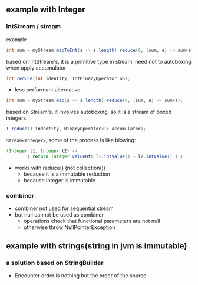 ## example with Integer
### IntStream / stream
example
```java
int sum = myStream.mapToInt(s -> s.length).reduce(0, (sum, a) -> sum+a);
```
based on IntStream's, it is a primitive type in stream, need not to autoboxing when apply accumulator
```java
int reduce(int identity, IntBinaryOperator op);
```

- less performant alternative
```java
int sum = myStream.map(s -> s.length).reduce(0, (sum, a) -> sum+a);
```
based on Stream<T>'s, it involves autoboxing, so it is a stream of boxed integers.
```java
T reduce(T indentity, BinaryOperator<T> accumulator);
```
`Stream<Integer>`, some of the process is like blowing:
```java
(Integer l1, Integer l2) ->
        { return Integer.valueOf( l1.intValue() + l2.intValue() );}
```
- works with reduce() (not collection())
    - because it is a immutable reduction
    - because Integer is immutable

### combiner
- combiner not used for sequential stream
- but null cannot be used as combiner
  - operations check that functional parameters are not null
  - otherwise throw NullPointerException

## example with strings(string in jvm is immutable)

### a solution based on StringBuilder



- Encounter order is nothing but the order of the source.